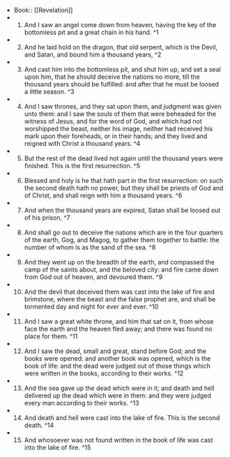 - Book:: [[Revelation]]
- 1. And I saw an angel come down from heaven, having the key of the bottomless pit and a great chain in his hand. ^1
- 2. And he laid hold on the dragon, that old serpent, which is the Devil, and Satan, and bound him a thousand years, ^2
- 3. And cast him into the bottomless pit, and shut him up, and set a seal upon him, that he should deceive the nations no more, till the thousand years should be fulfilled: and after that he must be loosed a little season. ^3
- 4. And I saw thrones, and they sat upon them, and judgment was given unto them: and I saw the souls of them that were beheaded for the witness of Jesus, and for the word of God, and which had not worshipped the beast, neither his image, neither had received his mark upon their foreheads, or in their hands; and they lived and reigned with Christ a thousand years. ^4
- 5. But the rest of the dead lived not again until the thousand years were finished. This is the first resurrection. ^5
- 6. Blessed and holy is he that hath part in the first resurrection: on such the second death hath no power, but they shall be priests of God and of Christ, and shall reign with him a thousand years. ^6
- 7. And when the thousand years are expired, Satan shall be loosed out of his prison, ^7
- 8. And shall go out to deceive the nations which are in the four quarters of the earth, Gog, and Magog, to gather them together to battle: the number of whom is as the sand of the sea. ^8
- 9. And they went up on the breadth of the earth, and compassed the camp of the saints about, and the beloved city: and fire came down from God out of heaven, and devoured them. ^9
- 10. And the devil that deceived them was cast into the lake of fire and brimstone, where the beast and the false prophet are, and shall be tormented day and night for ever and ever. ^10
- 11. And I saw a great white throne, and him that sat on it, from whose face the earth and the heaven fled away; and there was found no place for them. ^11
- 12. And I saw the dead, small and great, stand before God; and the books were opened: and another book was opened, which is the book of life: and the dead were judged out of those things which were written in the books, according to their works. ^12
- 13. And the sea gave up the dead which were in it; and death and hell delivered up the dead which were in them: and they were judged every man according to their works. ^13
- 14. And death and hell were cast into the lake of fire. This is the second death. ^14
- 15. And whosoever was not found written in the book of life was cast into the lake of fire. ^15
